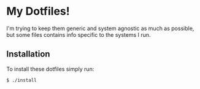 # My Dotfiles!

I'm trying to keep them generic and system agnostic as much as possible, but some files contains info specific to the systems I run.

## Installation

To install these dotfiles simply run:

```bash
$ ./install
```
